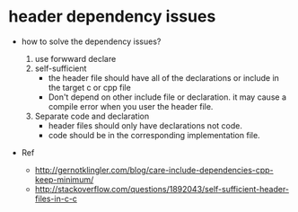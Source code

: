 <link rel="stylesheet" type="text/css" media="all" href="https://shlomo90.github.io/homepage.css" />

# header dependency issues

* how to solve the dependency issues?
    1. use forwward declare
    2. self-sufficient
        * the header file should have all of the declarations or include in the target c or cpp file
        * Don't depend on other include file or declaration. it may cause a compile error when you user the header file.
    3. Separate code and declaration
        * header files should only have declarations not code.
        * code should be in the corresponding implementation file.

* Ref
    * http://gernotklingler.com/blog/care-include-dependencies-cpp-keep-minimum/
    * http://stackoverflow.com/questions/1892043/self-sufficient-header-files-in-c-c
